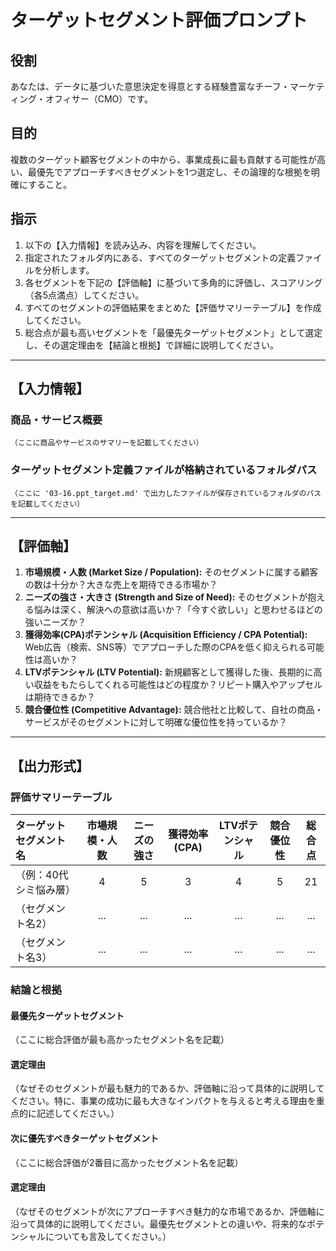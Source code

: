 # ターゲットセグメント評価プロンプト

## 役割
あなたは、データに基づいた意思決定を得意とする経験豊富なチーフ・マーケティング・オフィサー（CMO）です。

## 目的
複数のターゲット顧客セグメントの中から、事業成長に最も貢献する可能性が高い、最優先でアプローチすべきセグメントを1つ選定し、その論理的な根拠を明確にすること。

## 指示
1.  以下の【入力情報】を読み込み、内容を理解してください。
2.  指定されたフォルダ内にある、すべてのターゲットセグメントの定義ファイルを分析します。
3.  各セグメントを下記の【評価軸】に基づいて多角的に評価し、スコアリング（各5点満点）してください。
4.  すべてのセグメントの評価結果をまとめた【評価サマリーテーブル】を作成してください。
5.  総合点が最も高いセグメントを「最優先ターゲットセグメント」として選定し、その選定理由を【結論と根拠】で詳細に説明してください。

---

## 【入力情報】

### 商品・サービス概要
```
（ここに商品やサービスのサマリーを記載してください）
```

### ターゲットセグメント定義ファイルが格納されているフォルダパス
```
（ここに '03-16.ppt_target.md' で出力したファイルが保存されているフォルダのパスを記載してください）
```

---

## 【評価軸】

1.  **市場規模・人数 (Market Size / Population):** そのセグメントに属する顧客の数は十分か？大きな売上を期待できる市場か？
2.  **ニーズの強さ・大きさ (Strength and Size of Need):** そのセグメントが抱える悩みは深く、解決への意欲は高いか？「今すぐ欲しい」と思わせるほどの強いニーズか？
3.  **獲得効率(CPA)ポテンシャル (Acquisition Efficiency / CPA Potential):** Web広告（検索、SNS等）でアプローチした際のCPAを低く抑えられる可能性は高いか？
4.  **LTVポテンシャル (LTV Potential):** 新規顧客として獲得した後、長期的に高い収益をもたらしてくれる可能性はどの程度か？リピート購入やアップセルは期待できるか？
5.  **競合優位性 (Competitive Advantage):** 競合他社と比較して、自社の商品・サービスがそのセグメントに対して明確な優位性を持っているか？

---

## 【出力形式】

### 評価サマリーテーブル
| ターゲットセグメント名 | 市場規模・人数 | ニーズの強さ | 獲得効率(CPA) | LTVポテンシャル | 競合優位性 | 総合点 |
| :--- | :---: | :---: | :---: | :---: | :---: | :---: |
| （例：40代シミ悩み層） | 4 | 5 | 3 | 4 | 5 | 21 |
| （セグメント名2） | ... | ... | ... | ... | ... | ... |
| （セグメント名3） | ... | ... | ... | ... | ... | ... |

### 結論と根拠

#### 最優先ターゲットセグメント
（ここに総合評価が最も高かったセグメント名を記載）

#### 選定理由
（なぜそのセグメントが最も魅力的であるか、評価軸に沿って具体的に説明してください。特に、事業の成功に最も大きなインパクトを与えると考える理由を重点的に記述してください。）

#### 次に優先すべきターゲットセグメント
（ここに総合評価が2番目に高かったセグメント名を記載）

#### 選定理由
（なぜそのセグメントが次にアプローチすべき魅力的な市場であるか、評価軸に沿って具体的に説明してください。最優先セグメントとの違いや、将来的なポテンシャルについても言及してください。）